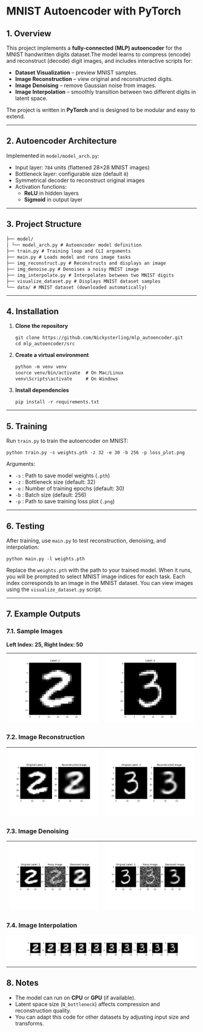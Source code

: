 # MNIST Autoencoder with PyTorch

## 1. Overview

This project implements a **fully-connected (MLP) autoencoder** for the MNIST handwritten digits dataset.The model learns to compress (encode) and reconstruct (decode) digit images, and includes interactive scripts for:

- **Dataset Visualization** – preview MNIST samples.
- **Image Reconstruction** – view original and reconstructed digits.
- **Image Denoising** – remove Gaussian noise from images.
- **Image Interpolation** – smoothly transition between two different digits in latent space.

The project is written in **PyTorch** and is designed to be modular and easy to extend.

---

## 2. Autoencoder Architecture

Implemented in `model/model_arch.py`:

- Input layer: `784` units (flattened 28×28 MNIST images)
- Bottleneck layer: configurable size (default `8`)
- Symmetrical decoder to reconstruct original images
- Activation functions:
  - **ReLU** in hidden layers
  - **Sigmoid** in output layer

---

## 3. Project Structure

```
├── model/
│ └── model_arch.py # Autoencoder model definition
├── train.py # Training loop and CLI arguments
├── main.py # Loads model and runs image tasks
├── img_reconstruct.py # Reconstructs and displays an image
├── img_denoise.py # Denoises a noisy MNIST image
├── img_interpolate.py # Interpolates between two MNIST digits
├── visualize_dataset.py # Displays MNIST dataset samples
└── data/ # MNIST dataset (downloaded automatically)
```

---

## 4. Installation

1. **Clone the repository**

   ```
   git clone https://github.com/Nickysterling/mlp_autoencoder.git
   cd mlp_autoencoder/src
   ```
2. **Create a virtual environment**

   ```
   python -m venv venv
   source venv/bin/activate  # On Mac/Linux
   venv\Scripts\activate     # On Windows
   ```
3. **Install dependencies**

   ```
   pip install -r requirements.txt
   ```

---

## 5. Training

Run `train.py` to train the autoencoder on MNIST:

```
python train.py -s weights.pth -z 32 -e 30 -b 256 -p loss_plot.png
```

Arguments:

* `-s` : Path to save model weights (`.pth`)
* `-z` : Bottleneck size (default: 32)
* `-e` : Number of training epochs (default: 30)
* `-b` : Batch size (default: 256)
* `-p` : Path to save training loss plot (`.png`)

---

## 6. Testing

After training, use `main.py` to test reconstruction, denoising, and interpolation:

```
python main.py -l weights.pth
```

Replace the `weights.pth` with the path to your trained model. When it runs, you will be prompted to select MNIST image indices for each task. Each index corresponds to an image in the MNIST dataset. You can view images using the `visualize_dataset.py` script.

---

## 7. Example Outputs

### 7.1. Sample Images

**Left Index: 25, Right Index: 50**

| ![](documentation\img\idx_25.png "Index 25") | ![](documentation\img\idx_50.png "Index 50") |
| --------------------------------------- | --------------------------------------- |

### 7.2. Image Reconstruction

| ![img](documentation\img\idx_25_reconstructed.png "Index 25 Reconstruction") | ![](documentation\img\idx_50_reconstructed.png "Index 50 Reconstruction") |
| ----------------------------------------------------------------------- | -------------------------------------------------------------------- |

### 7.3. Image Denoising

| ![img](documentation\img\idx_25_denoise.png "Index 25 Denoising") | ![](documentation\img\idx_50_denoise.png "Index 50 Denoising") |
| ------------------------------------------------------------ | --------------------------------------------------------- |

### 7.4. Image Interpolation

![](documentation\img\interpolate.png "Interpolation")

---

## 8. Notes

* The model can run on **CPU** or **GPU** (if available).
* Latent space size (`N_bottleneck`) affects compression and reconstruction quality.
* You can adapt this code for other datasets by adjusting input size and transforms.
